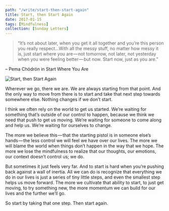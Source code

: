 ```yaml
---
path: "/write/start-then-start-again"
title: Start, then Start Again
date: 2017-01-15
tags: [Mindfulness]
collection: [Sunday Letters]
---
```


> “It’s not about later, when you get it all together and you’re this person you really respect…With all the messy stuff, no matter how messy it is, just start where you are — not tomorrow, not later, not yesterday when you were feeling better — but now. Start now, just as you are.”

– Pema Chödrön in Start Where You Are

![Start, then Start Again](./img/january-15-fb.jpg)

Wherever we go, there we are. We are always starting from that point. And the only way to move from there is to start and take that next step towards somewhere else. Nothing changes if we don’t start.

I think we often rely on the world to get us started. We’re waiting for something that’s outside of our control to happen, because we think we need that push to get us moving. We’re waiting for someone to come along and help us. We’re waiting for ourselves to change.

The more we believe this — that the starting pistol is in someone else’s hands — the less control we will feel we have over our lives. The more we will blame the world when things don’t happen in the way that we hope. The more we lose the mindfulness to realize that our thoughts, our emotions, our context doesn’t control us; we do.

But sometimes it just feels very far. And to start is hard when you’re pushing back against a wall of inertia. All we can do is recognize that everything we do in our lives is just a series of tiny little steps, and even the smallest step helps us move forward. The more we cultivate that ability to start, to just get moving, to try something new, the more momentum we can build for our lives and the further we’ll go.

So start by taking that one step. Then start again.